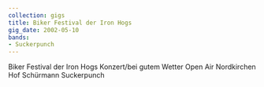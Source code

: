 ```yaml
---
collection: gigs
title: Biker Festival der Iron Hogs
gig_date: 2002-05-10
bands:
- Suckerpunch
---
```


Biker Festival der Iron Hogs	Konzert/bei gutem Wetter Open Air	Nordkirchen Hof Schürmann	Suckerpunch
